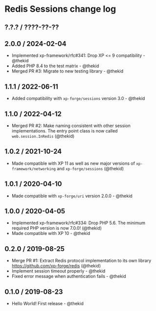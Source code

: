 Redis Sessions change log
=========================

## ?.?.? / ????-??-??

## 2.0.0 / 2024-02-04

* Implemented xp-framework/rfc#341: Drop XP <= 9 compatibility - @thekid
* Added PHP 8.4 to the test matrix - @thekid
* Merged PR #3: Migrate to new testing library - @thekid

## 1.1.1 / 2022-06-11

* Added compatibility with `xp-forge/sessions` version 3.0 - @thekid

## 1.1.0 / 2022-04-12

* Merged PR #2: Make naming consistent with other session implementations.
  The entry point class is now called `web.session.InRedis`
  (@thekid)

## 1.0.2 / 2021-10-24

* Made compatible with XP 11 as well as new major versions of
  `xp-framework/networking` and `xp-forge/sessions`
  (@thekid)

## 1.0.1 / 2020-04-10

* Made compatible with `xp-forge/uri` version 2.0.0 - @thekid

## 1.0.0 / 2020-04-05

* Implemented xp-framework/rfc#334: Drop PHP 5.6. The minimum required
  PHP version is now 7.0.0!
  (@thekid)
* Made compatible with XP 10 - @thekid

## 0.2.0 / 2019-08-25

* Merge PR #1: Extract Redis protocol implementation to its own library
  https://github.com/xp-forge/redis
  (@thekid)
* Implement session timeout properly - @thekid
* Fixed error message when authentication fails - @thekid

## 0.1.0 / 2019-08-23

* Hello World! First release - @thekid